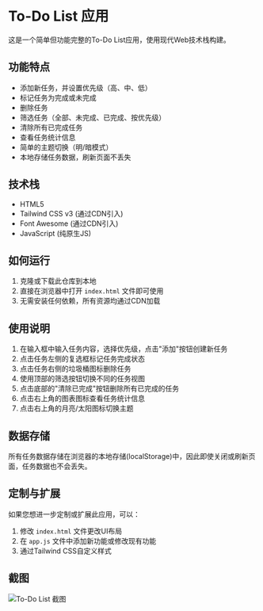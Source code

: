 # To-Do List 应用

这是一个简单但功能完整的To-Do List应用，使用现代Web技术栈构建。

## 功能特点

- 添加新任务，并设置优先级（高、中、低）
- 标记任务为完成或未完成
- 删除任务
- 筛选任务（全部、未完成、已完成、按优先级）
- 清除所有已完成任务
- 查看任务统计信息
- 简单的主题切换（明/暗模式）
- 本地存储任务数据，刷新页面不丢失

## 技术栈

- HTML5
- Tailwind CSS v3 (通过CDN引入)
- Font Awesome (通过CDN引入)
- JavaScript (纯原生JS)

## 如何运行

1. 克隆或下载此仓库到本地
2. 直接在浏览器中打开 `index.html` 文件即可使用
3. 无需安装任何依赖，所有资源均通过CDN加载

## 使用说明

1. 在输入框中输入任务内容，选择优先级，点击"添加"按钮创建新任务
2. 点击任务左侧的复选框标记任务完成状态
3. 点击任务右侧的垃圾桶图标删除任务
4. 使用顶部的筛选按钮切换不同的任务视图
5. 点击底部的"清除已完成"按钮删除所有已完成的任务
6. 点击右上角的图表图标查看任务统计信息
7. 点击右上角的月亮/太阳图标切换主题

## 数据存储

所有任务数据存储在浏览器的本地存储(localStorage)中，因此即使关闭或刷新页面，任务数据也不会丢失。

## 定制与扩展

如果您想进一步定制或扩展此应用，可以：
1. 修改 `index.html` 文件更改UI布局
2. 在 `app.js` 文件中添加新功能或修改现有功能
3. 通过Tailwind CSS自定义样式

## 截图

![To-Do List 截图](screenshot.png)